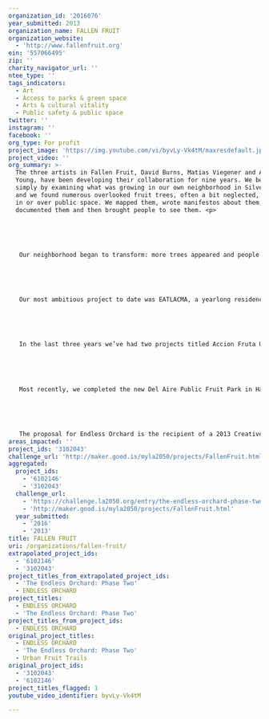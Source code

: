 ```yaml
---
organization_id: '2016076'
year_submitted: 2013
organization_name: FALLEN FRUIT
organization_website:
  - 'http://www.fallenfruit.org'
ein: '557066495'
zip: ''
charity_navigator_url: ''
ntee_type: ''
tags_indicators:
  - Art
  - Access to parks & green space
  - Arts & cultural vitality
  - Public safety & public space
twitter: ''
instagram: ''
facebook: ''
org_type: For profit
project_image: 'https://img.youtube.com/vi/byvLy-Vk4tM/maxresdefault.jpg'
project_video: ''
org_summary: >-
  The three artists in Fallen Fruit, David Burns, Matias Viegener and Austin
  Young, have been developing their collaboration for nine years. We began
  simply by examining what was growing in our own neighborhood in Silver Lake,
  and we found numerous overlooked fruit trees, often a bit neglected, growing
  in or over public space. We mapped them, wrote manifestos about them,
  documented them and then brought people to see them. <p>
   
   
   
   
   
   Our neighborhood began to transform: more trees appeared and people started picking the fruit. We mapped other neighborhoods nationwide, and were invited around the world to create a range of work on things from the vast expanse of berries in the arctic to the contentious history of banana plantations in South America. <p>
   
   
   
   
   
   Our most ambitious project to date was EATLACMA, a yearlong residency at LACMA in 2010, which included an exhibition, five artist-commissioned gardens, several events including two Public Fruit Adoptions, and a day-long curated performance and intervention in the museum’s spaces that broke attendance records. It was funded in part by a $100,000 MetLife Foundation Community Connections Grant, and received over 100 million press impressions. EATLACMA included our Public Fruit Theater, an intimate amphitheater built with recycled city sidewalks around an orange tree, which delivered a slow and beautiful performance of the seasons: blooming, leafing and fruiting. <p>
   
   
   
   
   
   In the last three years we’ve had two projects titled Accion Fruta Urbana, one in Tijuana, Mexico, and the other in Madrid, Spain, as part of ARCO 2010. In the latter, we worked to populate a working-class quarter of the city with 50 fruit trees. Temporarily impeded by an uncooperative municipal government, the trees found a home in a communal park, Esta es una plaza. The project was accompanied by a billboard and bus shelter campaign in over 300 locations, which contributed tremendously to raising public consciousness. <p>
   
   
   
   
   
   Most recently, we completed the new Del Aire Public Fruit Park in Hawthorne, near the intersection of the 405 and 105 freeways. Funded by an award from the Los Angeles County Arts Commission, the park is planted with an “eye” of 27 fruit trees, with 65 trees “adopted” and planted by residents in the neighboring streets. It received a tremendous reception in the press, and KCET is currently shooting a documentary on the park and our collaboration.<p>
   
   
   
   
   
   The proposal for Endless Orchard is the recipient of a 2013 Creative Capital award, which will bring in at least $50,000 in funding for the project. Though this is not its full budget, it offers us a remarkable level of professional support in seeking out further funding and development.
areas_impacted: ''
project_ids: '3102043'
challenge_url: 'http://maker.good.is/myla2050/projects/FallenFruit.html'
aggregated:
  project_ids:
    - '6102146'
    - '3102043'
  challenge_url:
    - 'https://challenge.la2050.org/entry/the-endless-orchard-phase-two'
    - 'http://maker.good.is/myla2050/projects/FallenFruit.html'
  year_submitted:
    - '2016'
    - '2013'
title: FALLEN FRUIT
uri: /organizations/fallen-fruit/
extrapolated_project_ids:
  - '6102146'
  - '3102043'
project_titles_from_extrapolated_project_ids:
  - 'The Endless Orchard: Phase Two'
  - ENDLESS ORCHARD
project_titles:
  - ENDLESS ORCHARD
  - 'The Endless Orchard: Phase Two'
project_titles_from_project_ids:
  - ENDLESS ORCHARD
original_project_titles:
  - ENDLESS ORCHARD
  - 'The Endless Orchard: Phase Two'
  - Urban Fruit Trails
original_project_ids:
  - '3102043'
  - '6102146'
project_titles_flagged: 1
youtube_video_identifier: byvLy-Vk4tM

---
```


